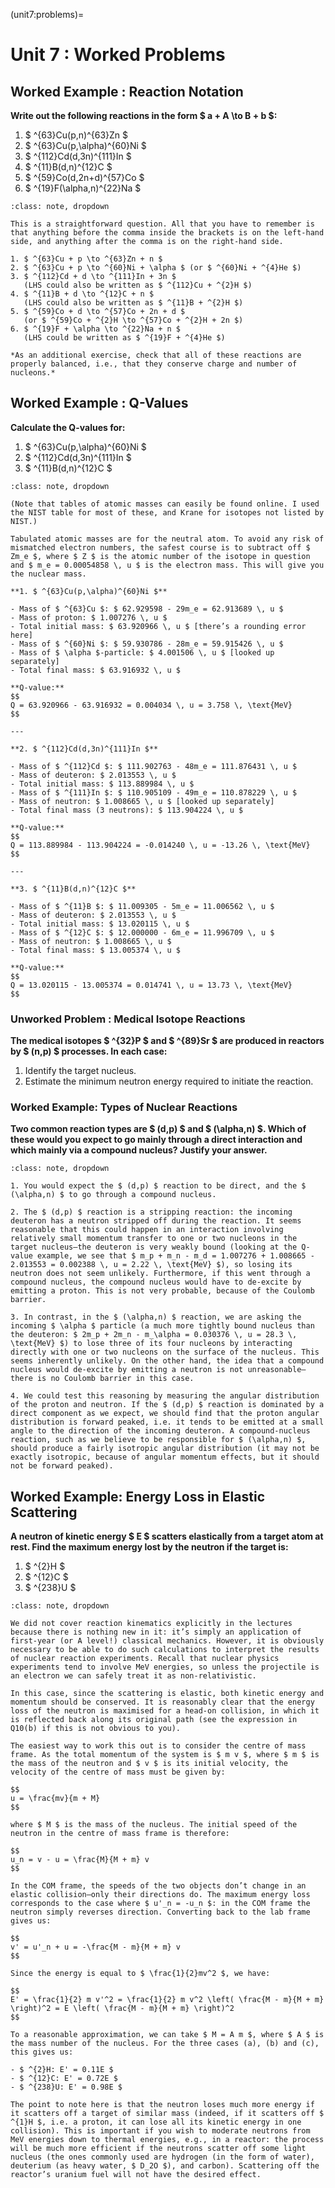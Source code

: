(unit7:problems)=
# Unit 7 : Worked Problems


## Worked Example : Reaction Notation

**Write out the following reactions in the form $ a + A \to B + b $:**

1. $ ^{63}Cu(p,n)^{63}Zn $
2. $ ^{63}Cu(p,\alpha)^{60}Ni $
3. $ ^{112}Cd(d,3n)^{111}In $
4. $ ^{11}B(d,n)^{12}C $
5. $ ^{59}Co(d,2n+d)^{57}Co $
6. $ ^{19}F(\alpha,n)^{22}Na $

```{admonition} Solution
:class: note, dropdown

This is a straightforward question. All that you have to remember is that anything before the comma inside the brackets is on the left-hand side, and anything after the comma is on the right-hand side.

1. $ ^{63}Cu + p \to ^{63}Zn + n $
2. $ ^{63}Cu + p \to ^{60}Ni + \alpha $ (or $ ^{60}Ni + ^{4}He $)
3. $ ^{112}Cd + d \to ^{111}In + 3n $  
   (LHS could also be written as $ ^{112}Cu + ^{2}H $)
4. $ ^{11}B + d \to ^{12}C + n $  
   (LHS could also be written as $ ^{11}B + ^{2}H $)
5. $ ^{59}Co + d \to ^{57}Co + 2n + d $  
   (or $ ^{59}Co + ^{2}H \to ^{57}Co + ^{2}H + 2n $)
6. $ ^{19}F + \alpha \to ^{22}Na + n $  
   (LHS could be written as $ ^{19}F + ^{4}He $)

*As an additional exercise, check that all of these reactions are properly balanced, i.e., that they conserve charge and number of nucleons.*

```

## Worked Example : Q-Values

**Calculate the Q-values for:**

1. $ ^{63}Cu(p,\alpha)^{60}Ni $
2. $ ^{112}Cd(d,3n)^{111}In $
3. $ ^{11}B(d,n)^{12}C $

```{admonition} Solution
:class: note, dropdown

(Note that tables of atomic masses can easily be found online. I used the NIST table for most of these, and Krane for isotopes not listed by NIST.)

Tabulated atomic masses are for the neutral atom. To avoid any risk of mismatched electron numbers, the safest course is to subtract off $ Zm_e $, where $ Z $ is the atomic number of the isotope in question and $ m_e = 0.00054858 \, u $ is the electron mass. This will give you the nuclear mass.

**1. $ ^{63}Cu(p,\alpha)^{60}Ni $**

- Mass of $ ^{63}Cu $: $ 62.929598 - 29m_e = 62.913689 \, u $
- Mass of proton: $ 1.007276 \, u $
- Total initial mass: $ 63.920966 \, u $ [there’s a rounding error here]
- Mass of $ ^{60}Ni $: $ 59.930786 - 28m_e = 59.915426 \, u $
- Mass of $ \alpha $-particle: $ 4.001506 \, u $ [looked up separately]
- Total final mass: $ 63.916932 \, u $

**Q-value:**
$$
Q = 63.920966 - 63.916932 = 0.004034 \, u = 3.758 \, \text{MeV}
$$

---

**2. $ ^{112}Cd(d,3n)^{111}In $**

- Mass of $ ^{112}Cd $: $ 111.902763 - 48m_e = 111.876431 \, u $
- Mass of deuteron: $ 2.013553 \, u $
- Total initial mass: $ 113.889984 \, u $
- Mass of $ ^{111}In $: $ 110.905109 - 49m_e = 110.878229 \, u $
- Mass of neutron: $ 1.008665 \, u $ [looked up separately]
- Total final mass (3 neutrons): $ 113.904224 \, u $

**Q-value:**
$$
Q = 113.889984 - 113.904224 = -0.014240 \, u = -13.26 \, \text{MeV}
$$

---

**3. $ ^{11}B(d,n)^{12}C $**

- Mass of $ ^{11}B $: $ 11.009305 - 5m_e = 11.006562 \, u $
- Mass of deuteron: $ 2.013553 \, u $
- Total initial mass: $ 13.020115 \, u $
- Mass of $ ^{12}C $: $ 12.000000 - 6m_e = 11.996709 \, u $
- Mass of neutron: $ 1.008665 \, u $
- Total final mass: $ 13.005374 \, u $

**Q-value:**
$$
Q = 13.020115 - 13.005374 = 0.014741 \, u = 13.73 \, \text{MeV}
$$

```



### Unworked Problem : Medical Isotope Reactions

**The medical isotopes $ ^{32}P $ and $ ^{89}Sr $ are produced in reactors by $ (n,p) $ processes. In each case:**

1. Identify the target nucleus.
2. Estimate the minimum neutron energy required to initiate the reaction.



### Worked Example: Types of Nuclear Reactions

**Two common reaction types are $ (d,p) $ and $ (\alpha,n) $. Which of these would you expect to go mainly through a direct interaction and which mainly via a compound nucleus? Justify your answer.**

```{admonition} Solution
:class: note, dropdown

1. You would expect the $ (d,p) $ reaction to be direct, and the $ (\alpha,n) $ to go through a compound nucleus.

2. The $ (d,p) $ reaction is a stripping reaction: the incoming deuteron has a neutron stripped off during the reaction. It seems reasonable that this could happen in an interaction involving relatively small momentum transfer to one or two nucleons in the target nucleus—the deuteron is very weakly bound (looking at the Q-value example, we see that $ m_p + m_n - m_d = 1.007276 + 1.008665 - 2.013553 = 0.002388 \, u = 2.22 \, \text{MeV} $), so losing its neutron does not seem unlikely. Furthermore, if this went through a compound nucleus, the compound nucleus would have to de-excite by emitting a proton. This is not very probable, because of the Coulomb barrier.

3. In contrast, in the $ (\alpha,n) $ reaction, we are asking the incoming $ \alpha $ particle (a much more tightly bound nucleus than the deuteron: $ 2m_p + 2m_n - m_\alpha = 0.030376 \, u = 28.3 \, \text{MeV} $) to lose three of its four nucleons by interacting directly with one or two nucleons on the surface of the nucleus. This seems inherently unlikely. On the other hand, the idea that a compound nucleus would de-excite by emitting a neutron is not unreasonable—there is no Coulomb barrier in this case.

4. We could test this reasoning by measuring the angular distribution of the proton and neutron. If the $ (d,p) $ reaction is dominated by a direct component as we expect, we should find that the proton angular distribution is forward peaked, i.e. it tends to be emitted at a small angle to the direction of the incoming deuteron. A compound-nucleus reaction, such as we believe to be responsible for $ (\alpha,n) $, should produce a fairly isotropic angular distribution (it may not be exactly isotropic, because of angular momentum effects, but it should not be forward peaked).

```


## Worked Example: Energy Loss in Elastic Scattering


**A neutron of kinetic energy $ E $ scatters elastically from a target atom at rest. Find the maximum energy lost by the neutron if the target is:**

1. $ ^{2}H $
2. $ ^{12}C $
3. $ ^{238}U $

```{admonition} Solution
:class: note, dropdown

We did not cover reaction kinematics explicitly in the lectures because there is nothing new in it: it’s simply an application of first-year (or A level!) classical mechanics. However, it is obviously necessary to be able to do such calculations to interpret the results of nuclear reaction experiments. Recall that nuclear physics experiments tend to involve MeV energies, so unless the projectile is an electron we can safely treat it as non-relativistic.

In this case, since the scattering is elastic, both kinetic energy and momentum should be conserved. It is reasonably clear that the energy loss of the neutron is maximised for a head-on collision, in which it is reflected back along its original path (see the expression in Q10(b) if this is not obvious to you).

The easiest way to work this out is to consider the centre of mass frame. As the total momentum of the system is $ m v $, where $ m $ is the mass of the neutron and $ v $ is its initial velocity, the velocity of the centre of mass must be given by:

$$
u = \frac{mv}{m + M}
$$

where $ M $ is the mass of the nucleus. The initial speed of the neutron in the centre of mass frame is therefore:

$$
u_n = v - u = \frac{M}{M + m} v
$$

In the COM frame, the speeds of the two objects don’t change in an elastic collision—only their directions do. The maximum energy loss corresponds to the case where $ u'_n = -u_n $: in the COM frame the neutron simply reverses direction. Converting back to the lab frame gives us:

$$
v' = u'_n + u = -\frac{M - m}{M + m} v
$$

Since the energy is equal to $ \frac{1}{2}mv^2 $, we have:

$$
E' = \frac{1}{2} m v'^2 = \frac{1}{2} m v^2 \left( \frac{M - m}{M + m} \right)^2 = E \left( \frac{M - m}{M + m} \right)^2
$$

To a reasonable approximation, we can take $ M = A m $, where $ A $ is the mass number of the nucleus. For the three cases (a), (b) and (c), this gives us:

- $ ^{2}H: E' = 0.11E $
- $ ^{12}C: E' = 0.72E $
- $ ^{238}U: E' = 0.98E $

The point to note here is that the neutron loses much more energy if it scatters off a target of similar mass (indeed, if it scatters off $ ^{1}H $, i.e. a proton, it can lose all its kinetic energy in one collision). This is important if you wish to moderate neutrons from MeV energies down to thermal energies, e.g., in a reactor: the process will be much more efficient if the neutrons scatter off some light nucleus (the ones commonly used are hydrogen (in the form of water), deuterium (as heavy water, $ D_2O $), and carbon). Scattering off the reactor’s uranium fuel will not have the desired effect.

```


